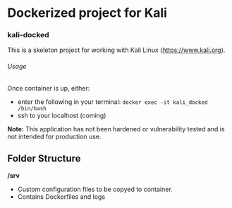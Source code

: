 # Dockerized project for Kali
### kali-docked

This is a skeleton project for working with Kali Linux (https://www.kali.org). 

###### Usage
Once container is up, either:
- enter the following in your terminal: `docker exec -it kali_docked /bin/bash` 
- ssh to your localhost (coming)

**Note:** This application has not been hardened or vulnerability tested and is not intended for production use.

## Folder Structure
**/srv**
- Custom configuration files to be copyed to container. 
- Contains Dockerfiles and logs
